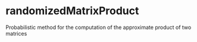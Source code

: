 # randomizedMatrixProduct
Probabilistic method for the computation of the approximate product of two matrices
